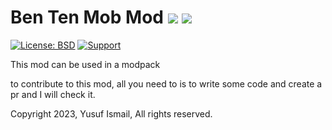 # Ben Ten Mob Mod [![](http://cf.way2muchnoise.eu/459985.svg)](https://www.curseforge.com/minecraft/mc-mods/ben-ten-mob-mod) [![](http://cf.way2muchnoise.eu/versions/459985.svg)](https://www.curseforge.com/minecraft/mc-mods/ben-ten-mob-mod)

[![License: BSD](https://img.shields.io/badge/License-BSD-green.svg)](https://opensource.org/licenses/BSD)
[![Support](https://img.shields.io/badge/Gofundme-donate-blue?logo=gofundme)](https://www.gofundme.com/f/bvbqp-help-me-get-a-better-computer)

This mod can be used in a modpack

to contribute to this mod, all you need to is to write some code and create a pr and I will check it.

Copyright 2023, Yusuf Ismail, All rights reserved.
